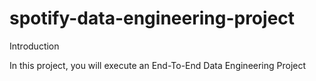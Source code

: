 # spotify-data-engineering-project

Introduction

In this project, you will execute an End-To-End Data Engineering Project
